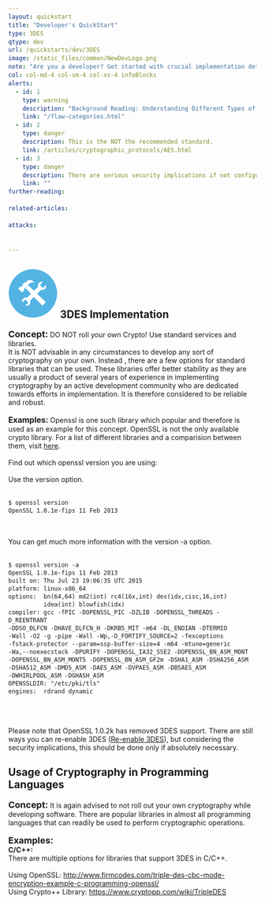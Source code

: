 ```yaml
---
layout: quickstart
title: "Developer's QuickStart"
type: 3DES
qtype: dev
url: /quickstarts/dev/3DES
image: /static_files/common/NewDevLogo.png
note: "Are you a developer? Get started with crucial implementation details above."
col: col-md-4 col-sm-4 col-xs-4 infoBlocks
alerts:
  - id: 1
    type: warning
    description: "Background Reading: Understanding Different Types of Problems in Crypto."
    link: "/flaw-categories.html"
  - id: 2
    type: danger
    description: This is the NOT the recommended standard.
    link: /articles/cryptographic_protocols/AES.html
  - id: 3
    type: danger
    description: There are serious security implications if not configured properly!
    link: ""
further-reading:

related-articles:

attacks:


---
```

<p id="nocryptoroll">
<h2> <img src="/static_files/common/implementation.png " style="width:100px;height:100px;" /> 3DES Implementation</h2>
<font size="4"><strong>Concept:</strong></font>  DO NOT roll your own Crypto! Use standard services and libraries. <br />
It is NOT advisable in any circumstances to develop any sort of cryptography on your own. Instead , there are a few options for standard libraries that can be used.
These libraries offer better stability as they are usually a product of several years of experience in implementing cryptography by an active development community who are
dedicated towards efforts in implementation. It is therefore considered to be reliable and robust. <br /> <br />
<font size="3"><strong>Examples:</strong></font>
Openssl is one such library which popular and therefore is used as an example for this concept.
OpenSSL is not the only available crypto library. For a list of different libraries and a comparision
between them, visit <a href="https://en.wikipedia.org/wiki/Comparison_of_cryptography_libraries">here</a>.
<br /> <br />
Find out which openssl version you are using: <br /> <br />
Use the version option. <br />
<pre>
  <code>
$ openssl version
OpenSSL 1.0.1e-fips 11 Feb 2013
</code>
</pre>
<br />
You can get much more information with the version -a option. <br />
<pre>
  <code>
$ openssl version -a
OpenSSL 1.0.1e-fips 11 Feb 2013
built on: Thu Jul 23 19:06:35 UTC 2015
platform: linux-x86_64
options:  bn(64,64) md2(int) rc4(16x,int) des(idx,cisc,16,int)
          idea(int) blowfish(idx)
compiler: gcc -fPIC -DOPENSSL_PIC -DZLIB -DOPENSSL_THREADS -D_REENTRANT
-DDSO_DLFCN -DHAVE_DLFCN_H -DKRB5_MIT -m64 -DL_ENDIAN -DTERMIO
-Wall -O2 -g -pipe -Wall -Wp,-D_FORTIFY_SOURCE=2 -fexceptions
-fstack-protector --param=ssp-buffer-size=4 -m64 -mtune=generic
-Wa,--noexecstack -DPURIFY -DOPENSSL_IA32_SSE2 -DOPENSSL_BN_ASM_MONT
-DOPENSSL_BN_ASM_MONT5 -DOPENSSL_BN_ASM_GF2m -DSHA1_ASM -DSHA256_ASM
-DSHA512_ASM -DMD5_ASM -DAES_ASM -DVPAES_ASM -DBSAES_ASM
-DWHIRLPOOL_ASM -DGHASH_ASM
OPENSSLDIR: "/etc/pki/tls"
engines:  rdrand dynamic
 </code>
</pre>
<br /> <br />
<span class="red">Please note that OpenSSL 1.0.2k has removed 3DES support. There are still ways you can re-enable 3DES (<a href="https://www.openssl.org/blog/blog/2016/08/24/sweet32/">Re-enable 3DES</a>), but considering the security implications, this should be done only if absolutely necessary. </span>
</p>


<p id="usagelibrary">
<h2>Usage of Cryptography in Programming Languages</h2>
<font size="4"><strong>Concept:</strong></font> It is again advised to not roll out your own cryptography while developing software. There are popular libraries in almost all programming
languages that can readily be used to perform cryptographic operations.
<br /> <br />
<font size="4"><strong>Examples:</strong></font> <br />
<strong>C/C++: </strong> <br />
There are multiple options for libraries that support 3DES in C/C++.  <br /> <br />
Using OpenSSL: <a href="http://www.firmcodes.com/triple-des-cbc-mode-encryption-example-c-programming-openssl/">http://www.firmcodes.com/triple-des-cbc-mode-encryption-example-c-programming-openssl/ </a><br />
Using Crypto++ Library: <a href="https://www.cryptopp.com/wiki/TripleDES">https://www.cryptopp.com/wiki/TripleDES</a><br />
</p>
